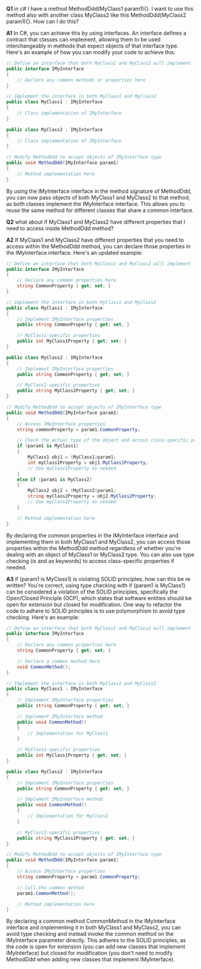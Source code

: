 **Q1** in c# I have a method MethodDdd(MyClass1 param1){}. I want to use this method also with another class MyClass2 like this MethodDdd(MyClass2 param1){}. How can I do this?

**A1** In C#, you can achieve this by using interfaces. An interface defines a contract that classes can implement, allowing them to be used interchangeably in methods that expect objects of that interface type. Here's an example of how you can modify your code to achieve this:
```c#
// Define an interface that both MyClass1 and MyClass2 will implement
public interface IMyInterface
{
    // Declare any common methods or properties here
}

// Implement the interface in both MyClass1 and MyClass2
public class MyClass1 : IMyInterface
{
    // Class implementation of IMyInterface
}

public class MyClass2 : IMyInterface
{
    // Class implementation of IMyInterface
}

// Modify MethodDdd to accept objects of IMyInterface type
public void MethodDdd(IMyInterface param1)
{
    // Method implementation here
}

```
By using the IMyInterface interface in the method signature of MethodDdd, you can now pass objects of both MyClass1 and MyClass2 to that method, as both classes implement the IMyInterface interface. This allows you to reuse the same method for different classes that share a common interface.

**Q2** what about if MyClass1 and MyClass2 have different properties that I need to access inside MethodDdd method?

**A2** If MyClass1 and MyClass2 have different properties that you need to access within the MethodDdd method, you can declare those properties in the IMyInterface interface. Here's an updated example:
```c#
// Define an interface that both MyClass1 and MyClass2 will implement
public interface IMyInterface
{
    // Declare any common properties here
    string CommonProperty { get; set; }
}

// Implement the interface in both MyClass1 and MyClass2
public class MyClass1 : IMyInterface
{
    // Implement IMyInterface properties
    public string CommonProperty { get; set; }

    // MyClass1-specific properties
    public int MyClass1Property { get; set; }
}

public class MyClass2 : IMyInterface
{
    // Implement IMyInterface properties
    public string CommonProperty { get; set; }

    // MyClass2-specific properties
    public string MyClass2Property { get; set; }
}

// Modify MethodDdd to accept objects of IMyInterface type
public void MethodDdd(IMyInterface param1)
{
    // Access IMyInterface properties
    string commonProperty = param1.CommonProperty;

    // Check the actual type of the object and access class-specific properties
    if (param1 is MyClass1)
    {
        MyClass1 obj1 = (MyClass1)param1;
        int myClass1Property = obj1.MyClass1Property;
        // Use myClass1Property as needed
    }
    else if (param1 is MyClass2)
    {
        MyClass2 obj2 = (MyClass2)param1;
        string myClass2Property = obj2.MyClass2Property;
        // Use myClass2Property as needed
    }

    // Method implementation here
}
```
By declaring the common properties in the IMyInterface interface and implementing them in both MyClass1 and MyClass2, you can access those properties within the MethodDdd method regardless of whether you're dealing with an object of MyClass1 or MyClass2 type. You can also use type checking (is and as keywords) to access class-specific properties if needed.

**A3** if (param1 is MyClass1) is violating SOLID principles, how can this be re written?
You're correct, using type checking with if (param1 is MyClass1) can be considered a violation of the SOLID principles, specifically the Open/Closed Principle (OCP), which states that software entities should be open for extension but closed for modification. One way to refactor the code to adhere to SOLID principles is to use polymorphism to avoid type checking. Here's an example:
```c#
// Define an interface that both MyClass1 and MyClass2 will implement
public interface IMyInterface
{
    // Declare any common properties here
    string CommonProperty { get; set; }

    // Declare a common method here
    void CommonMethod();
}

// Implement the interface in both MyClass1 and MyClass2
public class MyClass1 : IMyInterface
{
    // Implement IMyInterface properties
    public string CommonProperty { get; set; }

    // Implement IMyInterface method
    public void CommonMethod()
    {
        // Implementation for MyClass1
    }

    // MyClass1-specific properties
    public int MyClass1Property { get; set; }
}

public class MyClass2 : IMyInterface
{
    // Implement IMyInterface properties
    public string CommonProperty { get; set; }

    // Implement IMyInterface method
    public void CommonMethod()
    {
        // Implementation for MyClass2
    }

    // MyClass2-specific properties
    public string MyClass2Property { get; set; }
}

// Modify MethodDdd to accept objects of IMyInterface type
public void MethodDdd(IMyInterface param1)
{
    // Access IMyInterface properties
    string commonProperty = param1.CommonProperty;

    // Call the common method
    param1.CommonMethod();

    // Method implementation here
}

```
By declaring a common method CommonMethod in the IMyInterface interface and implementing it in both MyClass1 and MyClass2, you can avoid type checking and instead invoke the common method on the IMyInterface parameter directly. This adheres to the SOLID principles, as the code is open for extension (you can add new classes that implement IMyInterface) but closed for modification (you don't need to modify MethodDdd when adding new classes that implement IMyInterface).
